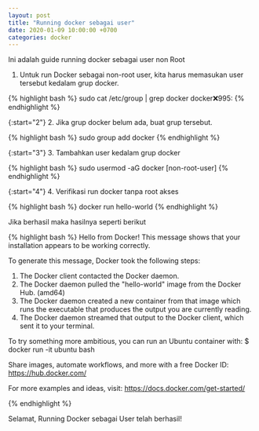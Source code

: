```yaml
---
layout: post
title: "Running docker sebagai user"
date: 2020-01-09 10:00:00 +0700
categories: docker
---
```


Ini adalah guide running docker sebagai user non Root

1. Untuk run Docker sebagai non-root user, kita harus memasukan user tersebut kedalam grup docker.

{% highlight bash %}
sudo cat /etc/group | grep docker
docker:x:995:
{% endhighlight %}

{:start="2"}
2. Jika grup docker belum ada, buat grup tersebut.

{% highlight bash %}
sudo group add docker
{% endhighlight %}

{:start="3"}
3. Tambahkan user kedalam grup docker

{% highlight bash %}
sudo usermod -aG docker [non-root-user]
{% endhighlight %}

{:start="4"}
4. Verifikasi run docker tanpa root akses

{% highlight bash %}
docker run hello-world
{% endhighlight %}

Jika berhasil maka hasilnya seperti berikut

{% highlight bash %}
Hello from Docker!
This message shows that your installation appears to be working correctly.

To generate this message, Docker took the following steps:
 1. The Docker client contacted the Docker daemon.
 2. The Docker daemon pulled the "hello-world" image from the Docker Hub.
    (amd64)
 3. The Docker daemon created a new container from that image which runs the
    executable that produces the output you are currently reading.
 4. The Docker daemon streamed that output to the Docker client, which sent it
    to your terminal.

To try something more ambitious, you can run an Ubuntu container with:
 $ docker run -it ubuntu bash

Share images, automate workflows, and more with a free Docker ID:
 https://hub.docker.com/

For more examples and ideas, visit:
 https://docs.docker.com/get-started/

 {% endhighlight %}

 Selamat, Running Docker sebagai User telah berhasil!